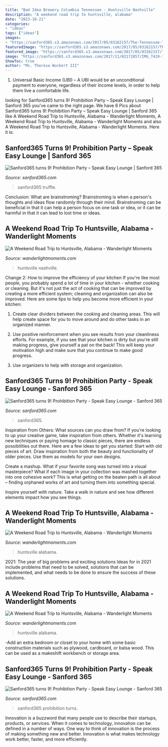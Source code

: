 ```yaml
---
title: "Bad Idea Brewery Columbia Tennessee - Huntsville Nashville"
description: "A weekend road trip to huntsville, alabama"
date: "2023-10-21"
categories:
- "ideas"
tags: ["ideas"]
images:
- "https://sanford365.s3.amazonaws.com/2017/05/03162157/The-Tennessee-Truffle-Logo-300x300.jpg"
featuredImage: "https://sanford365.s3.amazonaws.com/2017/05/03162157/The-Tennessee-Truffle-Logo-300x300.jpg"
featured_image: "https://sanford365.s3.amazonaws.com/2017/05/03162157/The-Tennessee-Truffle-Logo-300x300.jpg"
image: "https://sanford365.s3.amazonaws.com/2017/11/02172857/IMG_7419-1024x768.jpg"
ShowToc: true
author: "Ms. Theresa Wuckert III"
---
```



1. Universal Basic Income (UBI) – A UBI would be an unconditional payment to everyone, regardless of their income levels, in order to help them live a comfortable life.

	

		
looking for Sanford365 turns 9! Prohibition Party – Speak Easy Lounge | Sanford 365 you've came to the right page. We have 6 Pics about Sanford365 turns 9! Prohibition Party – Speak Easy Lounge | Sanford 365 like A Weekend Road Trip to Huntsville, Alabama - Wanderlight Moments, A Weekend Road Trip to Huntsville, Alabama - Wanderlight Moments and also A Weekend Road Trip to Huntsville, Alabama - Wanderlight Moments. Here it is:
		
    
## Sanford365 Turns 9! Prohibition Party – Speak Easy Lounge | Sanford 365

<img loading=lazy src="https://sanford365.s3.amazonaws.com/2017/05/03162157/The-Tennessee-Truffle-Logo-300x300.jpg" onerror="this.onerror=null;this.src='https://tse1.mm.bing.net/th?id=OIP.O9wQAVreVa06xO8RfuqGKQAAAA&amp;pid=15.1';" alt="Sanford365 turns 9! Prohibition Party – Speak Easy Lounge | Sanford 365">

_Source: sanford365.com_

>sanford365 truffle. 

	

Conclusion:
What are brainstroming? Brainstroming is when a person's thoughts and ideas flow randomly through their mind. Brainstroming can be beneficial in that it can help a person focus on one task or idea, or it can be harmful in that it can lead to lost time or ideas.

    
## A Weekend Road Trip To Huntsville, Alabama - Wanderlight Moments

<img loading=lazy src="https://www.wanderlightmoments.com/wp-content/uploads/2021/02/huntsville-alabama-weekend-road-trip-dallas-mill-deli-1650x1179.jpg" onerror="this.onerror=null;this.src='https://tse3.mm.bing.net/th?id=OIP.1CszR-UhSg8XAt9STbHWRQHaFS&amp;pid=15.1';" alt="A Weekend Road Trip to Huntsville, Alabama - Wanderlight Moments">

_Source: wanderlightmoments.com_

>huntsville nashville. 

	

Change 2: How to improve the efficiency of your kitchen
If you're like most people, you probably spend a lot of time in your kitchen - whether cooking or cleaning. But it's not just the act of cooking that can be improved by creating a more efficient system; cleaning and organization can also be improved. Here are some tips to help you become more efficient in your kitchen:
1. Create clear dividers between the cooking and cleaning areas. This will help create space for you to move around and do other tasks in an organized manner.

2. Use positive reinforcement when you see results from your cleanliness efforts. For example, if you see that your kitchen is dirty but you're still making progress, give yourself a pat on the back! This will keep your motivation high and make sure that you continue to make good progress.

3. Use organizers to help with storage and organization.

    
## Sanford365 Turns 9! Prohibition Party - Speak Easy Lounge - Sanford 365

<img loading=lazy src="https://sanford365.s3.amazonaws.com/2017/11/02173419/Chocolate-Compass.jpg" onerror="this.onerror=null;this.src='https://tse1.mm.bing.net/th?id=OIP.11V_RBwdyEOt8RuO0cYPBgHaHa&amp;pid=15.1';" alt="Sanford365 turns 9! Prohibition Party - Speak Easy Lounge - Sanford 365">

_Source: sanford365.com_

>sanford365. 

	

Inspiration from Others: What sources can you draw from?
If you're looking to up your creative game, take inspiration from others. Whether it's learning new techniques or paying homage to classic pieces, there are endless possibilities out there. Here are a few ideas to get you started: 
Start with old pieces of art. Draw inspiration from both the beauty and functionality of older pieces. Use them as models for your own designs. 

Create a mashup. What if your favorite song was turned into a visual masterpiece? What if each image in your collection was mashed together into one cohesive work? This is what getting on the beaten path is all about – finding orphaned works of art and turning them into something special. 

Inspire yourself with nature. Take a walk in nature and see how different elements impact how you see things.

    
## A Weekend Road Trip To Huntsville, Alabama - Wanderlight Moments

<img loading=lazy src="https://www.wanderlightmoments.com/wp-content/uploads/2021/02/huntsville-alabama-weekend-road-trip-bad-idea-brewing-1-1536x1097.jpg" onerror="this.onerror=null;this.src='https://tse2.mm.bing.net/th?id=OIP.-QeQXJm0vhC_g0ok0MSZ0wHaFS&amp;pid=15.1';" alt="A Weekend Road Trip to Huntsville, Alabama - Wanderlight Moments">

_Source: wanderlightmoments.com_

>huntsville alabama. 

	

2021: The year of big problems and exciting solutions
Ideas for in 2021 include problems that need to be solved, solutions that can be implemented, and what needs to be done to ensure the success of these solutions.

    
## A Weekend Road Trip To Huntsville, Alabama - Wanderlight Moments

<img loading=lazy src="https://www.wanderlightmoments.com/wp-content/uploads/2021/02/huntsville-alabama-weekend-road-trip-bad-idea-brewing-1-900x643.jpg" onerror="this.onerror=null;this.src='https://tse3.mm.bing.net/th?id=OIP.76eZYllD9WC39fMT915lwQHaFS&amp;pid=15.1';" alt="A Weekend Road Trip to Huntsville, Alabama - Wanderlight Moments">

_Source: wanderlightmoments.com_

>huntsville alabama. 

	

-Add an extra bedroom or closet to your home with some basic construction materials such as plywood, cardboard, or balsa wood. This can be used as a makeshift workbench or storage area. 

    
## Sanford365 Turns 9! Prohibition Party - Speak Easy Lounge - Sanford 365

<img loading=lazy src="https://sanford365.s3.amazonaws.com/2017/11/02172857/IMG_7419-1024x768.jpg" onerror="this.onerror=null;this.src='https://tse3.mm.bing.net/th?id=OIP.YnKFY7BRZe3dyDHAkeo-LAHaFj&amp;pid=15.1';" alt="Sanford365 turns 9! Prohibition Party - Speak Easy Lounge - Sanford 365">

_Source: sanford365.com_

>sanford365 prohibition turns. 

	

Innovation is a buzzword that many people use to describe their startups, products, or services. When it comes to technology, innovation can be defined in a number of ways. One way to think of innovation is the process of making something new and better. Innovation is what makes technology work better, faster, and more efficiently.


